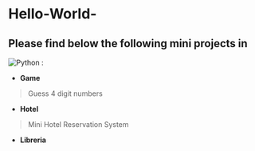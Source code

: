 # Hello-World-


## Please find below the following mini projects in 
![Python](https://www.google.com/imgres?imgurl=https%3A%2F%2F1000marcas.net%2Fwp-content%2Fuploads%2F2020%2F11%2FPython-logo.jpg) :

- **Game**
> Guess 4 digit numbers 
- **Hotel**
> Mini Hotel Reservation System
- **Libreria**
